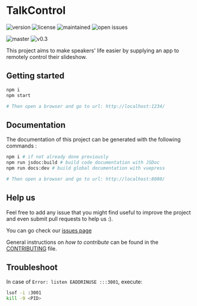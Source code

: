 # TalkControl

![version](https://img.shields.io/github/package-json/v/sfeir-open-source/talk-control?color=blue)
![license](https://img.shields.io/github/license/sfeir-open-source/talk-control)
![maintained](https://img.shields.io/maintenance/yes/2020)
![open issues](https://img.shields.io/github/issues-raw/sfeir-open-source/talk-control)

![master](https://github.com/sfeir-open-source/talk-control/workflows/master/badge.svg?branch=master)
![v0.3](https://github.com/sfeir-open-source/talk-control/workflows/v0.3/badge.svg?branch=v0.3)

This project aims to make speakers' life easier by supplying an app to remotely control their slideshow.

## Getting started

```bash
npm i
npm start

# Then open a browser and go to url: http://localhost:1234/
```

## Documentation

The documentation of this project can be generated with the following commands :

```bash
npm i # if not already done previously
npm run jsdoc:build # build code documentation with JSDoc
npm run docs:dev # build global documentation with vuepress

# Then open a browser and go to url: http://localhost:8080/
```

## Help us

Feel free to add any issue that you might find useful to improve the project and even submit pull requests to help us :).

You can go check our [issues page](https://github.com/sfeir-open-source/talk-control/issues)

General instructions on _how to contribute_ can be found in the [CONTRIBUTING](CONTRIBUTING.md) file.

## Troubleshoot

In case of `Error: listen EADDRINUSE :::3001`, execute:

```bash
lsof -i :3001
kill -9 <PID>
```
